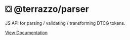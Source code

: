 # ⛋ @terrazzo/parser

JS API for parsing / validating / transforming DTCG tokens.

[View Documentation](https://terrazzi-docs-beta.pages.dev)
